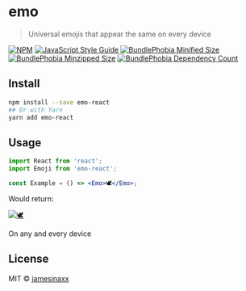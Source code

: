 # emo

> Universal emojis that appear the same on every device

[![NPM](https://img.shields.io/npm/v/emo-react.svg?style=flat-square)](https://www.npmjs.com/package/emo-react)
[![JavaScript Style Guide](https://img.shields.io/badge/code_style-standard-brightgreen.svg?style=flat-square)](https://standardjs.com)
[![BundlePhobia Minified Size](https://badgen.net/bundlephobia/min/emo-react?style=flat-square)](https://bundlephobia.com/package/emo-react)
[![BundlePhobia Minzipped Size](https://badgen.net/bundlephobia/minzip/emo-react?style=flat-square)](https://bundlephobia.com/package/emo-react)
[![BundlePhobia Dependency Count](https://badgen.net/bundlephobia/dependency-count/emo-react?style=flat-square)](https://bundlephobia.com/package/emo-react)

## Install

```bash
npm install --save emo-react
## Or with Yarn
yarn add emo-react
```

## Usage

```jsx
import React from 'react';
import Emoji from 'emo-react';

const Example = () => <Emo>🕊️</Emo>;
```

Would return:

[![🕊️](https://twemoji.maxcdn.com/v/latest/72x72/1f54a.png)](#)

On any and every device

## License

MIT © [jamesinaxx](https://github.com/jamesinaxx)
